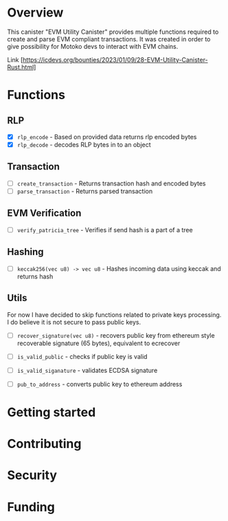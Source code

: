 # Overview

This canister "EVM Utility Canister" provides multiple functions required to create and parse EVM compliant transactions. It was created in order to give possibility for Motoko devs to interact with EVM chains.

Link [https://icdevs.org/bounties/2023/01/09/28-EVM-Utility-Canister-Rust.html]

# Functions

## RLP

- [x] `rlp_encode` - Based on provided data returns rlp encoded bytes
- [x] `rlp_decode` - decodes RLP bytes in to an object

## Transaction

- [ ] `create_transaction` - Returns transaction hash and encoded bytes
- [ ] `parse_transaction` - Returns parsed transaction

## EVM Verification

- [ ] `verify_patricia_tree` - Verifies if send hash is a part of a tree

## Hashing

- [ ] `keccak256(vec u8) -> vec u8` - Hashes incoming data using keccak and returns hash

## Utils
For now I have decided to skip functions related to private keys processing. I do believe it is not secure to pass public keys.


- [ ] `recover_signature(vec u8)` - recovers public key from ethereum style recoverable signature (65 bytes), equivalent to ecrecover

- [ ] `is_valid_public` - checks if public key is valid

- [ ] `is_valid_siganature` - validates ECDSA signature

- [ ] `pub_to_address` - converts public key to ethereum address

# Getting started

# Contributing

# Security

# Funding